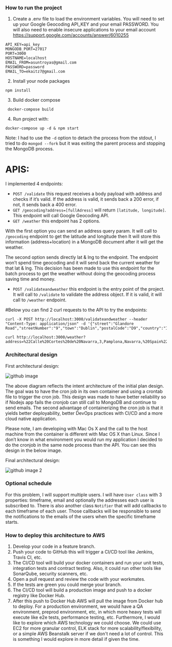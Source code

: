 ### How to run the project

1. Create a .env file to load the environment variables. You will need to set up your Google Geocoding API_KEY and your email PASSWORD. You will also need to enable insecure applications to your email account https://support.google.com/accounts/answer/6010255

```
API_KEY=api_key
MONGODB_PORT=27017
PORT=3000
HOSTNAME=localhost
EMAIL_FROM=asuntroyas@gmail.com
PASSWORD=password
EMAIL_TO=ekaitz7@gmail.com
```

2. Install your node packages

```npm install```

3. Build docker compose

``` docker-compose build```

4. Run project with:

```docker-compose up -d & npm start```

Note: I had to use the `-d` option to detach the process from the stdout, I tried to do `mongod --fork` but it was exiting the parent process and stopping the MongoDB process.


# APIS:


I implemented 4 endpoints:

* `POST /validate` this request receives a body payload with address and checks if it’s valid. If the address is valid, it sends back a 200 error, if not, it sends back a 400 error.
* `GET /geocoding?address=[fullAdress]` will return `[latitude, longitude]`. This endpoint will call Google Geocoding API.
* `GET /weather` this endpoint has 2 options.

With the first option you can send an address query param. It will call to `/geocoding` endpoint to get the latitude and longitude then It will store this information (address+location) in a MongoDB document after it will get the weather.

The second option sends directly lat & lng to the endpoint. The endpoint won’t spend time geocoding and it will send back the current weather for that lat & lng. This decision has been made to use this endpoint for the batch process to get the weather without doing the geocoding process saving time and money.

* `POST /validateandweather` this endpoint is the entry point of the project. It will call to `/validate` to validate the address object.  If it is valid, it will call to `/weather` endpoint. 

#Below you can find 2 curl requests to the API to try the endpoints:

```
curl -X POST http://localhost:3000/validateandweather --header "Content-Type: application/json" -d '{"street":"Glandore Road","streetNumber":"9","town":"Dublin","postalCode":"D9","country":"Ireland"}'
```
```
curl http://localhost:3000/weather?address=%22Calle%20Cortes%20de%20Navarra,3,Pamplona,Navarra,%20Spain%22
```

### Architectural design

First architectural design:

![github image](https://drive.google.com/uc?id=1Bf1IK3G0DQSVaBt0ZiTeZMvgMLFnRLe6)

The above diagram reflects the intent architecture of the initial plan design. The goal was to have the cron job in its own container and using a crontab file to trigger the cron job. This design was made to have better reliability so if Nodejs app fails the cronjob can still call to MongoDB and continue to send emails. The second advantage of containerizing the cron job is that it yields better deployability, better DevOps practices with CI/CD and a more cloud native application. 

Please note, I am developing with Mac Os X and the call to the host machine from the container is different with Mac OS X than Linux. Since I don’t know in what environment you would run my application I decided to do the cronjob in the same node process than the API. You can see this design in the below image. 

Final architectural design:

![github image 2](https://drive.google.com/uc?id=1Z76hh5SrhQQDIA5ozmUqXXN0Gq6Zd3l_)

### Optional schedule

For this problem, I will support multiple users. I will have `User class` with 3 properties: timeframe, email and optionally the addresses each user is subscribed to.  There is also another class `Notifier` that will add callbacks to each timeframe of each user. Those callbacks will be responsible to send the notifications to the emails of the users when the specific timeframe starts.

### How to deploy this architecture to AWS

1. Develop your code in a feature branch.
2. Push your code to GitHub this will trigger a CI/CD tool like Jenkins, Travis CI, etc.
3. The CI/CD tool will build your docker containers and run your unit tests, integration tests and contract testing. Also, it could run other tools like SonarQube, security scanners, etc.
4. Open a pull request and review the code with your workmates. 
5. If the tests are green you could merge your branch.
6. The CI/CD tool will build a production image and push to a docker registry like Docker Hub. 
7. After this push to Docker Hub AWS will pull the image from Docker hub to deploy. For a production environment, we would have a QA environment, preprod environment, etc, in which more heavy tests will execute like e2e tests, performance testing, etc. Furthermore, I would like to explore which AWS technology we could choose. We could use EC2 for more granular control, ELK stack for more scalability/flexibility, or a simple AWS Beanstalk server if we don't need a lot of control. This is something I would explore in more detail if given the time.


